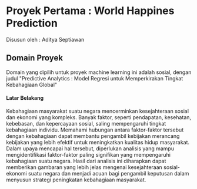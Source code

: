 # Proyek Pertama : World Happines Prediction
Disusun oleh : Aditya Septiawan

## Domain Proyek
Domain yang dipilih untuk proyek machine learning ini adalah sosial, dengan judul "Predictive Analytics : Model Regresi untuk Memperkirakan Tingkat Kebahagiaan Global"
#### Latar Belakang
Kebahagiaan masyarakat suatu negara mencerminkan kesejahteraan sosial dan ekonomi yang kompleks. Banyak faktor, seperti pendapatan, kesehatan, kebebasan, dan kepercayaan sosial, saling mempengaruhi tingkat kebahagiaan individu. Memahami hubungan antara faktor-faktor tersebut dengan kebahagiaan dapat membantu pengambil kebijakan merancang kebijakan yang lebih efektif untuk meningkatkan kualitas hidup masyarakat.
Dalam upaya mencapai hal tersebut, diperlukan analisis yang mampu mengidentifikasi faktor-faktor paling signifikan yang mempengaruhi kebahagiaan suatu negara. Hasil dari analisis ini diharapkan dapat memberikan gambaran yang lebih jelas mengenai kesejahteraan sosial-ekonomi suatu negara dan menjadi acuan bagi pengambil keputusan dalam menyusun strategi peningkatan kebahagiaan masyarakat.

